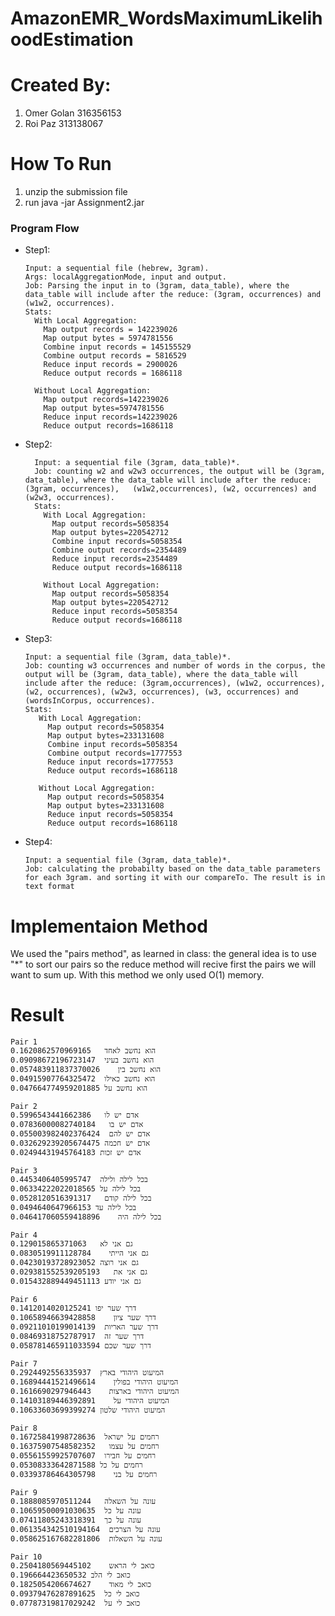 # AmazonEMR_WordsMaximumLikelihoodEstimation
# Created By:
1. Omer Golan 316356153
2. Roi Paz 313138067

# How To Run
1. unzip the submission file
2. run java -jar Assignment2.jar

### Program Flow

* Step1:

      Input: a sequential file (hebrew, 3gram).     
      Args: localAggregationMode, input and output.
      Job: Parsing the input in to (3gram, data_table), where the data_table will include after the reduce: (3gram, occurrences) and (w1w2, occurrences).
      Stats:
        With Local Aggregation: 
          Map output records = 142239026
          Map output bytes = 5974781556
          Combine input records = 145155529
          Combine output records = 5816529
          Reduce input records = 2900026
          Reduce output records = 1686118

        Without Local Aggregation: 
          Map output records=142239026
          Map output bytes=5974781556 
          Reduce input records=142239026
          Reduce output records=1686118

* Step2:

        Input: a sequential file (3gram, data_table)*.
        Job: counting w2 and w2w3 occurrences, the output will be (3gram, data_table), where the data_table will include after the reduce: (3gram, occurrences),   (w1w2,occurrences), (w2, occurrences) and (w2w3, occurrences). 
        Stats:
          With Local Aggregation:
            Map output records=5058354
            Map output bytes=220542712
            Combine input records=5058354
            Combine output records=2354489
            Reduce input records=2354489
            Reduce output records=1686118
            
          Without Local Aggregation: 
            Map output records=5058354
            Map output bytes=220542712
            Reduce input records=5058354
            Reduce output records=1686118
        
 
 * Step3:
 
       Input: a sequential file (3gram, data_table)*.
       Job: counting w3 occurrences and number of words in the corpus, the output will be (3gram, data_table), where the data_table will include after the reduce: (3gram,occurrences), (w1w2, occurrences), (w2, occurrences), (w2w3, occurrences), (w3, occurrences) and (wordsInCorpus, occurrences).
       Stats:
          With Local Aggregation:
            Map output records=5058354
            Map output bytes=233131608
            Combine input records=5058354
            Combine output records=1777553
            Reduce input records=1777553
            Reduce output records=1686118
            
          Without Local Aggregation: 
            Map output records=5058354
            Map output bytes=233131608
            Reduce input records=5058354
            Reduce output records=1686118


 * Step4:

       Input: a sequential file (3gram, data_table)*.
       Job: calculating the probabilty based on the data_table parameters for each 3gram. and sorting it with our compareTo. The result is in text format        
  
# Implementaion Method
 We used the "pairs method", as learned in class: the general idea is to use "*" to sort our pairs so the reduce method will recive first the pairs we will want to sum up.
 With this method we only used O(1) memory.
 
 # Result

    Pair 1 
    הוא נחשב לאחד	0.1620862570969165
    הוא נחשב בעיני	0.09098672196723147
    הוא נחשב בין	0.057483911837370026
    הוא נחשב כאילו	0.04915907764325472
    הוא נחשב על	0.047664774959201885

    Pair 2
    אדם יש לו	0.5996543441662386
    אדם יש בו	0.07836000082740184
    אדם יש להם	0.055003982402376424
    אדם יש חכמה	0.032629239205674475
    אדם יש זכות	0.02494431945764183
    
    Pair 3
    בכל לילה ולילה	0.4453406405995747
    בכל לילה על	0.06334222022018565
    בכל לילה קודם	0.0528120516391317
    בכל לילה עד	0.0494640647966153
    בכל לילה היה	0.046417060559418896

    Pair 4
    גם אני לא	0.129015865371063
    גם אני הייתי	0.0830519911128784
    גם אני רוצה	0.04230193728923052
    גם אני את	0.029381552539205193
    גם אני יודע	0.015432889449451113

    Pair 6
    דרך שער יפו	0.1412014020125241
    דרך שער ציון	0.10658946639428858
    דרך שער האריות	0.09211010199014139
    דרך שער זה	0.08469318752787917
    דרך שער שכם	0.058781465911033594

    Pair 7
    המיעוט היהודי בארץ	0.2924492556335937
    המיעוט היהודי בפולין	0.16894441521496614
    המיעוט היהודי בארצות	0.1616690297946443
    המיעוט היהודי על	0.14103189446392891
    המיעוט היהודי שלטון	0.10633603699399274

    Pair 8
    רחמים על ישראל	0.16725841998728636
    רחמים על עצמו	0.16375907548582352
    רחמים על חבירו	0.05561559925707607
    רחמים על כל	0.05308333642871588
    רחמים על בני	0.03393786464305798

    Pair 9
    עונה על השאלה	0.1888085970511244
    עונה על כל	0.10659500091030635
    עונה על כך	0.07411805243318391
    עונה על הצרכים	0.061354342510194164
    עונה על השאלות	0.058625167682281806

    Pair 10
    כואב לי הראש	0.2504180569445102
    כואב לי הלב	0.196664423650532
    כואב לי מאוד	0.1825054206674627
    כואב לי כל	0.09379476287891625
    כואב לי על	0.07787319817029242

